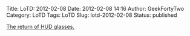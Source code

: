 Title: LoTD: 2012-02-08
Date: 2012-02-08 14:16
Author: GeekFortyTwo
Category: LoTD
Tags: LoTD
Slug: lotd-2012-02-08
Status: published

[The return of HUD
glasses.](http://www.gizmine.com/gzve/epson+moverio+bt-100+3d+glasses/epson-moverio-bt-100-3d-glasses.shtml)
